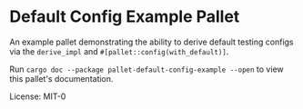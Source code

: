 # Default Config Example Pallet

An example pallet demonstrating the ability to derive default testing configs via the
`derive_impl` and `#[pallet::config(with_default)]`.

Run `cargo doc --package pallet-default-config-example --open` to view this pallet's documentation.

License: MIT-0
